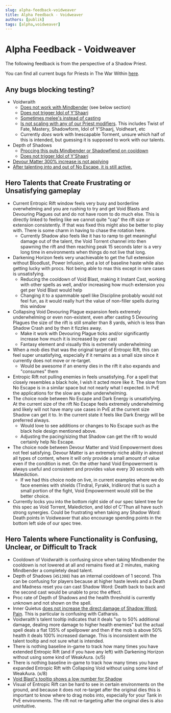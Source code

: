 ```yaml
---
slug: alpha-feedback-voidweaver
title: Alpha Feedback - Voidweaver
authors: [publik]
tags: [alpha,voidweaver]
---
```


# Alpha Feedback - Voidweaver
The following feedback is from the perspective of a Shadow Priest.

You can find all current bugs for Priests in The War Within [here](https://github.com/SimCMinMax/WoW-BugTracker/issues?q=is%3Aopen+is%3Aissue+label%3A%222-The+War+Within%22+label%3APriest).

## Any bugs blocking testing?
- Voidwraith
  - [Does not work with Mindbender](https://github.com/SimCMinMax/WoW-BugTracker/issues/1174) (see below section)
  - [Does not trigger Idol of Y'Shaarj](https://github.com/SimCMinMax/WoW-BugTracker/issues/1175)
  - [Sometimes melee's instead of casting](https://github.com/SimCMinMax/WoW-BugTracker/issues/1179)
  - [Is not scaling with any of our Priest modifiers](https://github.com/SimCMinMax/WoW-BugTracker/issues/1180). This includes Twist of Fate, Mastery, Shadowform, Idol of Y'Shaarj, Voidheart, etc
  - Currently _does_ work with Inescapable Torment, unsure which half of this is intended, but guessing it is supposed to work with our talents.
- Depth of Shadows
  - [Proccing this puts Mindbender or Shadowfiend on cooldown](https://github.com/SimCMinMax/WoW-BugTracker/issues/1172)
  - [Does not trigger Idol of Y'Shaarj](https://github.com/SimCMinMax/WoW-BugTracker/issues/1173)
- [Devour Matter 300% increase is not applying](https://github.com/SimCMinMax/WoW-BugTracker/issues/1176)
- [After talenting into and out of No Escape, it is still active.](https://github.com/SimCMinMax/WoW-BugTracker/issues/1178)

## Hero Talents that Create Frustrating or Unsatisfying gameplay
- Current Entropic Rift window feels very busy and borderline overwhelming and you are rushing to try and get Void Blasts and Devouring Plagues out and do not have room to do much else. This is directly linked to feeling like we cannot quite "cap" the rift size or extension consistently. If that was fixed this might also be better to play with. There is some charm in having to chase the rotation here.
  - Currently Shadow also feels like it has to ramp to get meaningful damage out of the talent, the Void Torrent channel into then spawning the rift and then reaching peak 15 seconds later is a very long time in environments when things do not live that long. 
- Darkening Horizon feels very unachievable to get the full extension without Bloodlust, Power Infusion, and a lot of baseline haste while also getting lucky with procs. Not being able to max this except in rare cases is unsatisfying.
  - Reducing the cooldown of Void Blast, making it Instant Cast, working with other spells as well, and/or increasing how much extension you get per Void Blast would help
  - Changing it to a spammable spell like Discipline probably would not feel fun, as it would really hurt the value of non-filler spells during this window
- Collapsing Void Devouring Plague expansion feels extremely underwhelming or even non-existent, even after casting 5 Devouring Plagues the size of the rift is still smaller than 8 yards, which is less than Shadow Crash and by then it fizzles away.
  - Make it work with Devouring Plague ticks and/or significantly increase how much it is increased by per cast
  - Fantasy element and visually this is extremely underwhelming
- When a mob dies that was the original target of Entropic Rift, this can feel super unsatisfying, especially if it remains as a small size since it currently does not move or re-target.
  - Would be awesome if an enemy dies in the rift it also expands and "consumes" them 
- Entropic Rift not pulling enemies in feels unsatisfying. For a spell that closely resembles a black hole, I wish it acted more like it. The slow from No Escape is in a similar space but not nearly what I expected. In PvE the applications for the slow are quite underwhelming.
- The choice node between No Escape and Dark Energy is unsatisfying. At the current size of the rift No Escape feels extremely underwhelming and likely will not have many use cases in PvE at the current size Shadow can get it to. In the current state it feels like Dark Energy will be preferred always.
  -  Would love to see additions or changes to No Escape such as the black hole design mentioned above.
  -  Adjusting the pacing/sizing that Shadow can get the rift to would certainly help No Escape.
- The choice node between Devour Matter and Void Empowerment does not feel satisfying. Devour Matter is an extremely niche ability in almost all types of content, where it will only provide a small amount of value even if the condition is met. On the other hand Void Empowerment is always useful and consistent and provides value every 30 seconds with Malediction.
  - If we had this choice node on live, in current examples where we do face enemies with shields (Tindral, Fyrakk, Iridikron) that is such a small portion of the fight, Void Empowerment would still be the better choice.
- Currently locks you into the bottom right side of our spec talent tree for this spec as Void Torrent, Malediction, and Idol of C'Thun all have such strong synergies. Could be frustrating when taking any Shadow Word: Death points in Voidweaver that also encourage spending points in the bottom left side of our spec tree.

## Hero Talents where Functionality is Confusing, Unclear, or Difficult to Track
- Cooldown of Voidwraith is confusing since when taking Mindbender the cooldown is not lowered at all and remains fixed at 2 minutes, making Mindbender a completely dead talent.
- Depth of Shadows (`451308`) has an internal cooldown of 1 second. This can be confusing for players because at higher haste levels and a Death and Madness reset you can cast Shadow Word: Death back to back and the second cast would be unable to proc the effect.
- Proc rate of Depth of Shadows and the health threshold is currently unknown and not shown on the spell.
- Inner Quietus [does not increase the direct damage of Shadow Word: Pain](https://github.com/SimCMinMax/WoW-BugTracker/issues/1177). This is particular is confusing with Catharsis.
- Voidwraith's talent tooltip indicates that it deals "up to 50% additional damage, dealing more damage to higher health enemies" but the actual spell deals a flat 135% of spellpower and then if the mob is above 50% health it deals 100% increased damage. This is inconsistent with the talent tooltip and not sure what is intended.
- There is nothing baseline in-game to track how many times you have extended Entropic Rift (and if you have any left) with Darkening Horizon without using some kind of WeakAura. (x/5)
- There is nothing baseline in-game to track how many times you have expanded Entropic Rift with Collapsing Void without using some kind of WeakAura. (x/8)
- [Void Blast's tooltip shows a low number for Shadow](https://github.com/SimCMinMax/WoW-BugTracker/issues/1185)
- Visual of Entropic Rift can be hard to see in certain environments on the ground, and because it does not re-target after the original dies this is important to know where to drag mobs into, especially for your Tank in PvE environments. The rift not re-targeting after the original dies is also unintuitive.